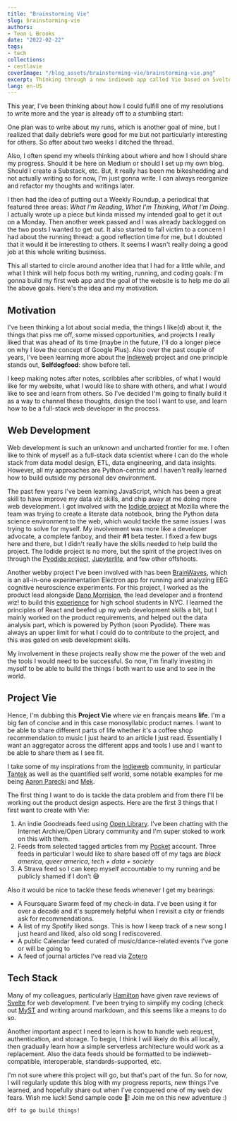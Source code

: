 ```yaml
---
title: "Brainstorming Vie"
slug: brainstorming-vie
authors:
- Teon L Brooks
date: "2022-02-22"
tags:
- tech
collections:
- cestlavie
coverImage: "/blog_assets/brainstorming-vie/brainstorming-vie.png"
excerpt: Thinking through a new indieweb app called Vie based on Svelte.
lang: en-US
---
```


This year, I've been thinking about how I could fulfill one of my resolutions to write more and the year is already off to a stumbling start:

One plan was to write about my runs, which is another goal of mine, but I realized that daily debriefs were good for me but not particularly interesting for others. So after about two weeks I ditched the thread.

Also, I often spend my wheels thinking about where and how I should share my progress. Should it be here on Medium or should I set up my own blog. Should I create a Substack, etc. But, it really has been me bikeshedding and not actually writing so for now, I'm just gonna write. I can always reorganize and refactor my thoughts and writings later.

I then had the idea of putting out a Weekly Roundup, a periodical that featured three areas: *What I'm Reading*, *What I'm Thinking*, *What I'm Doing*. I actually wrote up a piece but kinda missed my intended goal to get it out on a Monday. Then another week passed and I was already backlogged on the two posts I wanted to get out. It also started to fall victim to a concern I had about the running thread: a good reflection time for me, but I doubted that it would it be interesting to others. It seems I wasn't really doing a good job at this whole writing business.

This all started to circle around another idea that I had for a little while, and what I think will help focus both my writing, running, and coding goals: I'm gonna build my first web app and the goal of the website is to help me do all the above goals. Here's the idea and my motivation.

## Motivation

I've been thinking a lot about social media, the things I like(d) about it, the things that piss me off, some missed opportunities, and projects I really liked that was ahead of its time (maybe in the future, I'll do a longer piece on why I love the concept of Google Plus). Also over the past couple of years, I've been learning more about the [Indieweb](https://indieweb.org) project and one principle stands out, **Selfdogfood**: show before tell.

I keep making notes after notes, scribbles after scribbles, of what I would like for my website, what I would like to share with others, and what I would like to see and learn from others. So I've decided I'm going to finally build it as a way to channel these thoughts, design the tool I want to use, and learn how to be a full-stack web developer in the process.

## Web Development
Web development is such an unknown and uncharted frontier for me. I often like to think of myself as a full-stack data scientist where I can do the whole stack from data model design, ETL, data engineering, and data insights. However, all my approaches are Python-centric and I haven't really learned how to build outside my personal dev environment.

The past few years I've been learning JavaScript, which has been a great skill to have improve my data viz skills, and chip away at me doing more web development. I got involved with the [Iodide project](https://github.com/iodide-project/iodide) at Mozilla where the team was trying to create a literate data notebook, bring the Python data science environment to the web, which would tackle the same issues I was trying to solve for myself. My involvement was more like a developer advocate, a complete fanboy, and their **#1** beta tester. I fixed a few bugs here and there, but I didn't really have the skills needed to help build the project. The Iodide project is no more, but the spirit of the project lives on through the [Pyodide project](https://github.com/pyodide/pyodide), [Jupyterlite](https://github.com/jupyterlite/jupyterlite), and few other offshoots.

Another webby project I've been involved with has been [BrainWaves](https://github.com/makebrainwaves/Brainwaves), which is an all-in-one experimentation Electron app for running and analyzing EEG cognitive neuroscience experiments. For this project, I worked as the product lead alongside [Dano Morrision](https://twitter.com/SequencedC), the lead developer and a frontend wiz! to build this [experience](https://wp.nyu.edu/brainwaves/) for high school students in NYC. I learned the principles of React and beefed up my web development skills a bit, but I mainly worked on the product requirements, and helped out the data analysis part, which is powered by Python (soon Pyodide). There was always an upper limit for what I could do to contribute to the project, and this was gated on web development skills.

My involvement in these projects really show me the power of the web and the tools I would need to be successful. So now, I'm finally investing in myself to be able to build the things I both want to use and to see in the world.

## Project Vie
Hence, I'm dubbing this **Project Vie** where *vie* en français means **life**. I'm a big fan of concise and in this case monosyllabic product names. I want to be able to share different parts of life whether it's a coffee shop recommendation to music I just heard to an article I just read. Essentially I want an aggregator across the different apps and tools I use and I want to be able to share them as I see fit.

I take some of my inspirations from the [Indieweb](https://indieweb.org) community, in particular [Tantek](https://tantek.com/) as well as the quantified self world, some notable examples for me being [Aaron Parecki](https://aaronparecki.com/) and [Mek](https://mek.fyi/).

The first thing I want to do is tackle the data problem and from there I'll be working out the product design aspects. Here are the first 3 things that I first want to create with Vie:

1. An indie Goodreads feed using [Open Library](https://openlibrary.org). I've been chatting with the Internet Archive/Open Library community and I'm super stoked to work on this with them.
2. Feeds from selected tagged articles from my [Pocket](https://getpocket.com) account. Three feeds in particular I would like to share based off of my tags are *black america*, *queer america*, *tech + data + society*
3. A Strava feed so I can keep myself accountable to my running and be publicly shamed if I don't 😅

Also it would be nice to tackle these feeds whenever I get my bearings:

- A Foursquare Swarm feed of my check-in data. I've been using it for over a decade and it's supremely helpful when I revisit a city or friends ask for recommendations.
- A list of my Spotify liked songs. This is how I keep track of a new song I just heard and liked, also old song I rediscovered.
- A public Calendar feed curated of music/dance-related events I've gone or will be going to
- A feed of journal articles I've read via [Zotero](https://zotero.org)

## Tech Stack

Many of my colleagues, particularly [Hamilton](https://twitter.com/hamiltonulmer) have given rave reviews of [Svelte](https://svelte.dev) for web development. I've been trying to simplify my coding (check out [MyST](https://jupyterbook.org/content/myst.html) and writing around markdown, and this seems like a means to do so.

Another important aspect I need to learn is how to handle web request, authentication, and storage. To begin, I think I will likely do this all locally, then gradually learn how a simple serverless architecture would work as a replacement. Also the data feeds should be formatted to be indieweb-compatible, interoperable, standards-supported, etc.

I'm not sure where this project will go, but that's part of the fun. So for now, I will regularly update this blog with my progress reports, new things I've learned, and hopefully share out when I've conquered one of my web dev fears. Wish me luck! Send sample code 😬! Join me on this new adventure :)

    Off to go build things!
